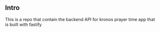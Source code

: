 ## Intro
This is a repo that contain the backend API for kronos prayer time app that is built with fastify
